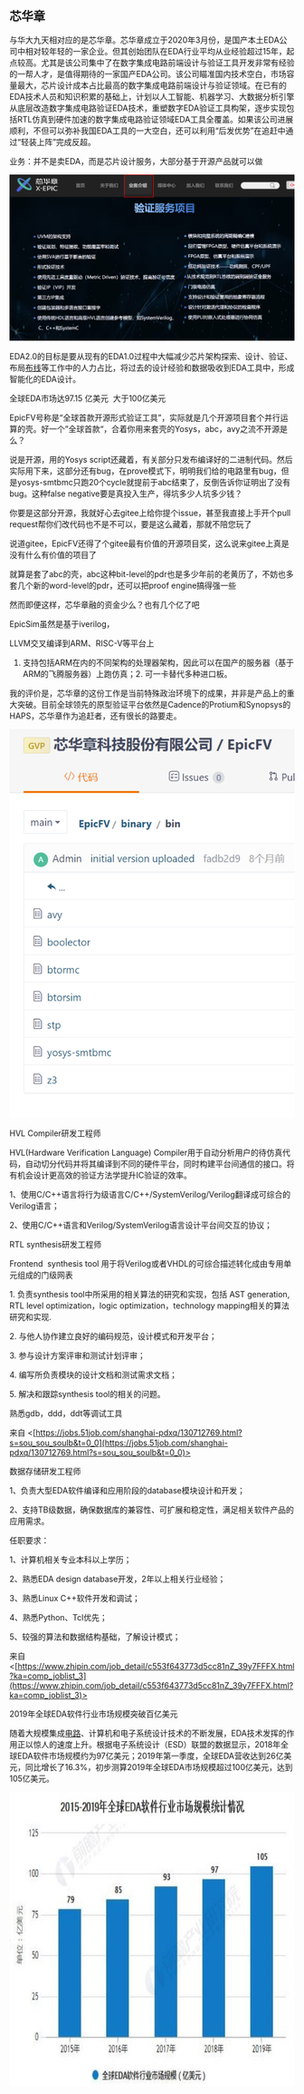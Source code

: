 ## 芯华章

与华大九天相对应的是芯华章。芯华章成立于2020年3月份，是国产本土EDA公司中相对较年轻的一家企业。但其创始团队在EDA行业平均从业经验超过15年，起点较高。尤其是该公司集中了在数字集成电路前端设计与验证工具开发非常有经验的一帮人才，是值得期待的一家国产EDA公司。该公司瞄准国内技术空白，市场容量最大，芯片设计成本占比最高的数字集成电路前端设计与验证领域。在已有的EDA技术人员和知识积累的基础上，计划以人工智能、机器学习、大数据分析引擎从底层改造数字集成电路验证EDA技术，重塑数字EDA验证工具构架，逐步实现包括RTL仿真到硬件加速的数字集成电路验证领域EDA工具全覆盖。如果该公司进展顺利，不但可以弥补我国EDA工具的一大空白，还可以利用“后发优势”在追赶中通过“轻装上阵”完成反超。

业务：并不是卖EDA，而是芯片设计服务，大部分基于开源产品就可以做

![首 页](docs/EDA/EDA企业/公司/attachments/芯华章/c944c09db2d49dd36a48efcf687c5213_MD5.png)

EDA2.0的目标是要从现有的EDA1.0过程中大幅减少芯片架构探索、设计、验证、布局[布线](http://www.hqpcb.com/zhuoluye11/?tid=26&plan=fashaoyou)等工作中的人力占比，将过去的设计经验和数据吸收到EDA工具中，形成智能化的EDA设计。

全球EDA市场达97.15 亿美元  大于100亿美元

EpicFV号称是“全球首款开源形式验证工具”，实际就是几个开源项目套个并行运算的壳。好一个”全球首款“，合着你用来套壳的Yosys，abc，avy之流不开源是么？

说是开源，用的Yosys script还藏着，有关部分只发布编译好的二进制代码。然后实际用下来，这部分还有bug，在prove模式下，明明我们给的电路里有bug，但是yosys-smtbmc只跑20个cycle就提前于abc结束了，反倒告诉你证明出了没有bug。这种false negative要是真投入生产，得坑多少人坑多少钱？

你要是这部分开源，我就好心去gitee上给你提个issue，甚至我直接上手开个pull request帮你们改代码也不是不可以，要是这么藏着，那就不陪您玩了

说道gitee，EpicFV还得了个gitee最有价值的开源项目奖，这么说来gitee上真是没有什么有价值的项目了

就算是套了abc的壳，abc这种bit-level的pdr也是多少年前的老黄历了，不妨也多套几个新的word-level的pdr，还可以把proof engine搞得强一些

然而即便这样，芯华章融的资金少么？也有几个亿了吧

EpicSim虽然是基于iverilog，

LLVM交叉编译到ARM、RISC-V等平台上

1. 支持包括ARM在内的不同架构的处理器架构，因此可以在国产的服务器（基于ARM的飞腾服务器）上跑仿真；2. 可一卡替代多种进口板。

我的评价是，芯华章的这份工作是当前特殊政治环境下的成果，并非是产品上的重大突破。目前全球领先的原型验证平台依然是Cadence的Protium和Synopsys的HAPS，芯华章作为追赶者，还有很长的路要走。

![/ EpicFV](docs/EDA/EDA企业/公司/attachments/芯华章/eff459d7d81517f6056fd350fb4633da_MD5.png)

HVL Compiler研发工程师

HVL(Hardware Verification Language) Compiler用于自动分析用户的待仿真代码，自动切分代码并将其编译到不同的硬件平台，同时构建平台间通信的接口。将有机会设计更高效的验证方法学提升IC验证的效率。

1、使用C/C++语言将行为级语言C/C++/SystemVerilog/Verilog翻译成可综合的Verilog语言；

2、使用C/C++语言和Verilog/SystemVerilog语言设计平台间交互的协议；

RTL synthesis研发工程师

Frontend  synthesis tool 用于将Verilog或者VHDL的可综合描述转化成由专用单元组成的门级网表

1. 负责synthesis tool中所采用的相关算法的研究和实现，包括 AST generation, RTL level optimization，logic optimization，technology mapping相关的算法研究和实现.

2. 与他人协作建立良好的编码规范，设计模式和开发平台；   

3. 参与设计方案评审和测试计划评审；

4. 编写所负责模块的设计文档和测试需求文档；

5. 解决和跟踪synthesis tool的相关的问题。

熟悉gdb，ddd，ddt等调试工具

来自 <[https://jobs.51job.com/shanghai-pdxq/130712769.html?s=sou_sou_soulb&t=0_0](https://jobs.51job.com/shanghai-pdxq/130712769.html?s=sou_sou_soulb&t=0_0)>

数据存储研发工程师

1、负责大型EDA软件编译和应用阶段的database模块设计和开发；

2、支持TB级数据，确保数据库的兼容性、可扩展和稳定性，满足相关软件产品的应用需求。

任职要求：

1、计算机相关专业本科以上学历；

2、熟悉EDA design database开发，2年以上相关行业经验；

3、熟悉Linux C++软件开发和调试；

4、熟悉Python、Tcl优先；

5、较强的算法和数据结构基础，了解设计模式；

来自 <[https://www.zhipin.com/job_detail/c553f643773d5cc81nZ_39y7FFFX.html?ka=comp_joblist_3](https://www.zhipin.com/job_detail/c553f643773d5cc81nZ_39y7FFFX.html?ka=comp_joblist_3)>

2019年全球EDA软件行业市场规模突破百亿美元

随着大规模集成[电路](http://www.hqpcb.com/)、计算机和电子系统设计技术的不断发展，EDA技术发挥的作用正以惊人的速度上升。根据电子系统设计（ESD）联盟的数据显示，2018年全球EDA软件市场规模约为97亿美元；2019年第一季度，全球EDA营收达到26亿美元，同比增长了16.3%，初步测算2019年全球EDA市场规模超过100亿美元，达到105亿美元。

[![](docs/EDA/EDA企业/公司/attachments/芯华章/6e18d544d386844bc5a86fa4372cd035_MD5.jpg)](http://file.elecfans.com/web1/M00/BE/E1/pIYBAF7jO4OAW7n4AABjvfBkks8394.jpg)